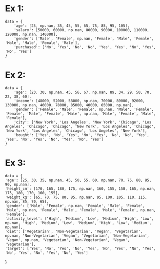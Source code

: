 # Ex 1:
    data = {
        'age': [25, np.nan, 35, 45, 55, 65, 75, 85, 95, 105],
        'salary': [50000, 60000, np.nan, 80000, 90000, 100000, 110000, 120000, np.nan, 140000],
        'gender': ['Male', 'Female', np.nan, 'Female', 'Male', 'Female', 'Male', 'Male', 'Female', 'Male'],
        'purchased': ['No', 'Yes', 'No', 'No', 'Yes', 'Yes', 'No', 'Yes', 'No', 'Yes']
    }

# Ex 2:
    data = {
        'age': [23, 30, np.nan, 45, 56, 67, np.nan, 89, 34, 29, 50, 70, 22, 38, 60],
        'income': [48000, 52000, 58000, np.nan, 70000, 89000, 92000, 130000, np.nan, 46000, 78000, 85000, 40000, 65000, np.nan],
        'gender': ['Female', 'Male', 'Female', np.nan, 'Male', 'Female', 'Female', 'Male', 'Female', 'Male', np.nan, 'Male', 'Female', 'Male', 'Female'],
        'city': ['New York', 'Los Angeles', 'New York', 'Chicago', 'Los Angeles', 'Chicago', 'Chicago', 'New York', 'Los Angeles', 'Chicago', 'New York', 'Los Angeles', 'Chicago', 'Los Angeles', 'New York'],
        'bought': ['Yes', 'No', 'Yes', 'No', 'Yes', 'No', 'No', 'Yes', 'Yes', 'No', 'Yes', 'No', 'Yes', 'No', 'Yes']
    }

# Ex 3:
    data = {
    'age': [25, 30, 35, np.nan, 45, 50, 55, 60, np.nan, 70, 75, 80, 85, 90, np.nan],
    'height_cm': [170, 165, 180, 175, np.nan, 160, 155, 150, 165, np.nan, 175, 180, 170, 160, 155],
    'weight_kg': [65, 70, 75, 80, 85, np.nan, 95, 100, 105, 110, 115, np.nan, 85, 70, 65],
    'gender': ['Male', 'Female', np.nan, 'Female', 'Male', 'Female', 'Male', np.nan, 'Female', 'Male', 'Female', 'Male', 'Female', np.nan, 'Female'],
    'activity_level': ['High', 'Medium', 'Low', 'Medium', 'High', 'Low', np.nan, 'High', 'Medium', 'Low', 'Medium', 'High', 'Low', 'Medium', np.nan],
    'diet': ['Vegetarian', 'Non-Vegetarian', 'Vegan', 'Vegetarian', np.nan, 'Non-Vegetarian', 'Vegan', 'Vegetarian', 'Non-Vegetarian', 'Vegan', np.nan, 'Vegetarian', 'Non-Vegetarian', 'Vegan', 'Vegetarian'],
    'target': ['Yes', 'No', 'Yes', 'No', 'Yes', 'No', 'Yes', 'No', 'Yes', 'No', 'Yes', 'No', 'Yes', 'No', 'Yes']
}
